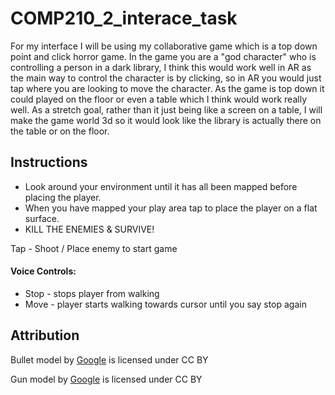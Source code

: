 # COMP210_2_interace_task

For my interface I will be using my collaborative game which is a top down point and click horror game. In the game you are a "god character" who is controlling a person in a dark library, I think this would work well in AR as the main way to control the character is by clicking, so in AR you would just tap where you are looking to move the character. As the game is top down it could played on the floor or even a table which I think would work really well. As a stretch goal, rather than it just being like a screen on a table, I will make the game world 3d so it would look like the library is actually there on the table or on the floor. 

## Instructions
* Look around your environment until it has all been mapped before placing the player.
* When you have mapped your play area tap to place the player on a flat surface.
* KILL THE ENEMIES & SURVIVE!

Tap - Shoot / Place enemy to start game
#### Voice Controls: ####
* Stop - stops player from walking
* Move - player starts walking towards cursor until you say stop again

## Attribution
Bullet model by [Google](https://poly.google.com/view/2_eJPKc_a_D) is licensed under CC BY

Gun model by [Google](https://poly.google.com/view/4Rq3N_nqFRT) is licensed under CC BY 
